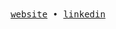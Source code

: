 <div align='center'>
  <samp>
    <a href='#'>website</a> •
    <a href='#'>linkedin</a>
  </samp>
</div>
